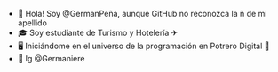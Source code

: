 - 👋 Hola! Soy @GermanPeña, aunque GitHub no reconozca la ñ de mi apellido
- 🎓 Soy estudiante de Turismo y Hotelería ✈ 
- 🖥 Iniciándome en el universo de la programación en Potrero Digital 📝 
- 📲 Ig @Germaniere

<!---
GermanPena/GermanPena is a ✨ special ✨ repository because its `README.md` (this file) appears on your GitHub profile.
You can click the Preview link to take a look at your changes.
--->
